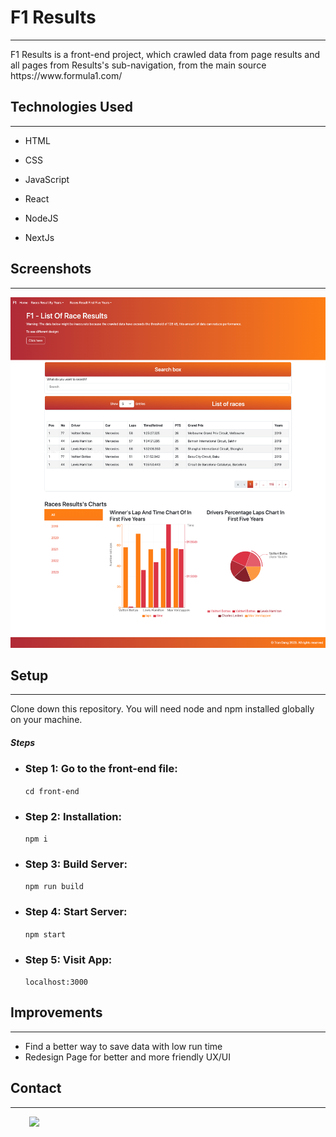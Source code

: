 <h1>F1 Results</h1>
<hr><p>F1 Results is a front-end project, which crawled data from page results and all pages from Results's sub-navigation, from the main source https://www.formula1.com/</p><h2>Technologies Used</h2>
<hr><ul>
<li>HTML</li>
</ul><ul>
<li>CSS</li>
</ul><ul>
<li>JavaScript</li>
</ul><ul>
<li>React</li>
</ul><ul>
<li>NodeJS</li>
</ul><ul>
<li>NextJs</li>
</ul><h2>Screenshots</h2>
<hr><p><img src="https://github.com/RubyDang/formula-1-race-results/blob/e0958d4465e0d6c1e0b5cd12d6ba29b29650eb8f/front-end/public/rrffy_page.png" alt=""></p>
<h2>Setup</h2>
<hr><p>Clone down this repository. You will need node and npm installed globally on your machine.</p><h5>Steps</h5><ul>
<li><h3>Step 1: Go to the front-end file: </h3><p><code>cd front-end</code></p></li>
<li><h3>Step 2: Installation: </h3><p><code>npm i</code></p></li>
<li><h3>Step 3: Build Server: </h3><p><code>npm run build</code></p></li>
<li><h3>Step 4: Start Server: </h3><p><code>npm start</code></p></li>
<li><h3>Step 5: Visit App: </h3><p><code>localhost:3000</code></p></li>
</ul><h2>Improvements</h2>
<hr><ul>
<li>Find a better way to save data with low run time</li>
<li>Redesign Page for better and more friendly UX/UI</li>
</ul><h2>Contact</h2>
<hr><p><span style="margin-right: 30px;"></span><a href="https://github.com/RubyDang"><img target="_blank" src="https://cdn.jsdelivr.net/gh/devicons/devicon/icons/github/github-original.svg" style="width: 10%;"></a></p>
